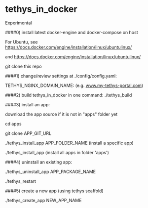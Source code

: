 # tethys_in_docker

Experimental


####0) install latest docker-engine and docker-compose on host

For Ubuntu, see https://docs.docker.com/engine/installation/linux/ubuntulinux/

and https://docs.docker.com/engine/installation/linux/ubuntulinux/

git clone this repo

####1) change/review settings at ./config/config.yaml:

TETHYS_NGINX_DOMAIN_NAME:  (e.g. www.my-tethys-portal.com)

####2) build tethys_in_docker in one command:
./tethys_build

####3) install an app:

download the app source if it is not in "apps" folder yet

  cd apps

  git clone APP_GIT_URL

./tethys_install_app APP_FOLDER_NAME (install a specific app)

./tethys_install_app (install all apps in folder 'apps')


####4) uninstall an existing app:

./tethys_uninstall_app APP_PACKAGE_NAME

./tethys_restart

####5) create a new app (using tethys scaffold)

./tethys_create_app NEW_APP_NAME

